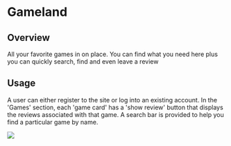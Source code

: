 # Gameland

## Overview

All your  favorite games in on place. You can find
what you need here plus you can quickly search, find and even leave  a review

## Usage
A user can either register to the site or log into an existing account.
In the 'Games' section, each 'game card' has a 'show review' button that displays  the reviews associated with that game. A search bar is provided to help you find a particular game by name.

![](https://github.com/JonathanB96/my-phase-4-project/blob/main/Phase-4-gif.gif)

